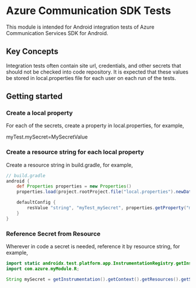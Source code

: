 # Azure Communication SDK Tests

This module is intended for Android integration tests of Azure Communication Services SDK for Android.
 
## Key Concepts

Integration tests often contain site url, credentials, and other secrets that should not be checked into code repository. It is expected that these values be stored in local.properties file for each user on each run of the tests.

## Getting started

### Create a local property

For each of the secrets, create a property in local.properties, for example,

myTest.mySecret=MySecretValue

### Create a resource string for each local property

Create a resource string in build.gradle, for example,

```gradle
// build.gradle
android {
    def Properties properties = new Properties()
    properties.load(project.rootProject.file("local.properties").newDataInputStream())

    defaultConfig {
        resValue "string", "myTest_mySecret", properties.getProperty("myTest.mySecret", "")
    }
}
```

### Reference Secret from Resource

Wherever in code a secret is needed, reference it by resource string, for example,

```java
import static androidx.test.platform.app.InstrumentationRegistry.getInstrumentation;
import com.azure.myModule.R;

String mySecret = getInstrumentation().getContext().getResources().getString(R.string.myTest_mySecret);
```
